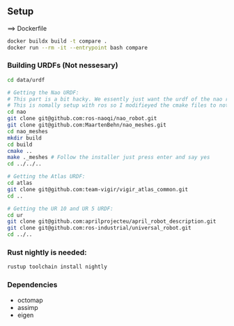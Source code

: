 
## Setup
==> Dockerfile
```bash
docker buildx build -t compare .
docker run --rm -it --entrypoint bash compare
```

### Building URDFs (Not nessesary)
```bash
cd data/urdf

# Getting the Nao URDF:
# This part is a bit hacky. We essently just want the urdf of the nao robot and its mesh files. 
# This is nomally setup with ros so I modifieyed the cmake files to not have it crash.
cd nao
git clone git@github.com:ros-naoqi/nao_robot.git
git clone git@github.com:MaartenBehn/nao_meshes.git
cd nao_meshes
mkdir build
cd build
cmake ..
make ._meshes # Follow the installer just press enter and say yes
cd ../../..

# Getting the Atlas URDF:
cd atlas
git clone git@github.com:team-vigir/vigir_atlas_common.git
cd ..

# Getting the UR 10 and UR 5 URDF:
cd ur
git clone git@github.com:aprilprojecteu/april_robot_description.git
git clone git@github.com:ros-industrial/universal_robot.git
cd ../..
```

### Rust nightly is needed: 
```bash
rustup toolchain install nightly
```

### Dependencies
- octomap
- assimp
- eigen
